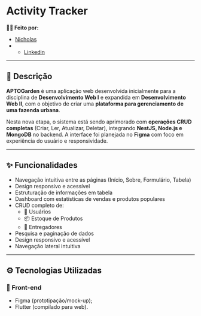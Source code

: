 #  Activity Tracker


**👨‍💻 Feito por:** 
- [Nicholas](https://github.com/taldoNicholas)
- - [Linkedin](https://www.linkedin.com/in/nicholashcrangel/)

---

## 📖 Descrição

**APTOGarden** é uma aplicação web desenvolvida inicialmente para a disciplina de **Desenvolvimento Web I** e expandida em **Desenvolvimento Web II**, com o objetivo de criar uma **plataforma para gerenciamento de uma fazenda urbana**.

Nesta nova etapa, o sistema está sendo aprimorado com **operações CRUD completas** (Criar, Ler, Atualizar, Deletar), integrando **NestJS, Node.js e MongoDB** no backend. A interface foi planejada no **Figma** com foco em experiência do usuário e responsividade.

---

## ✨ Funcionalidades

- Navegação intuitiva entre as páginas (Início, Sobre, Formulário, Tabela)
- Design responsivo e acessível
- Estruturação de informações em tabela
- Dashboard com estatísticas de vendas e produtos populares
- CRUD completo de:
  - 👥 Usuários
  - 📦 Estoque de Produtos
  - 🚚 Entregadores
- Pesquisa e paginação de dados
- Design responsivo e acessível
- Navegação lateral intuitiva

---

## ⚙️ Tecnologias Utilizadas

### 🎨 Front-end
- Figma (prototipação/mock-up);
- Flutter (compilado para web).


